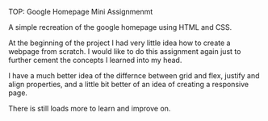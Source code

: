 TOP: Google Homepage Mini Assignmenmt

A simple recreation of the google homepage using HTML and CSS. 

At the beginning of the project I had very little idea how to create 
a webpage from scratch. I would like to do this assignment again just to further
cement the concepts I learned into my head. 

I have a much better idea of the differnce between grid and flex, justify and
align properties, and a little bit better of an idea of creating a responsive page. 

There is still loads more to learn and improve on.